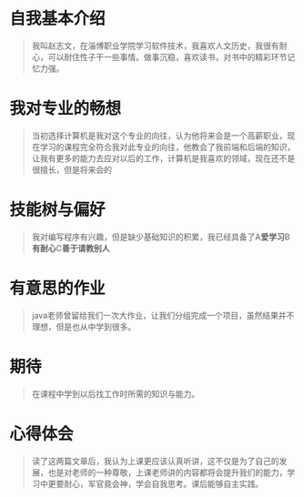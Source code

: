 # **自我基本介绍**
> 我叫赵志文，在淄博职业学院学习软件技术，我喜欢人文历史，我很有耐心，可以耐住性子干一些事情。做事沉稳，喜欢读书，对书中的精彩环节记忆力强。
# **我对专业的畅想**
> 当初选择计算机是我对这个专业的向往，认为他将来会是一个高薪职业，现在学习的课程完全符合我对此专业的向往，他教会了我前端和后端的知识，让我有更多的能力去应对以后的工作，计算机是我喜欢的领域，现在还不是很擅长，但是将来会的
# **技能树与偏好**
> 我对编写程序有兴趣，但是缺少基础知识的积累，我已经具备了A**爱学习**B**有耐心**C**善于请教别人**
# **有意思的作业**
> java老师曾留给我们一次大作业，让我们分组完成一个项目，虽然结果并不理想，但是也从中学到很多。
# **期待**
> 在课程中学到以后找工作时所需的知识与能力。
# **心得体会**
> 读了这两篇文章后，我认为上课更应该认真听讲，这不仅是为了自己的发展，也是对老师的一种尊敬，上课老师讲的内容都将会提升我们的能力，学习中更要耐心，军官竟会神，学会自我思考。课后能够自主实践。
